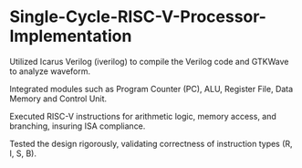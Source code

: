 # Single-Cycle-RISC-V-Processor-Implementation

Utilized Icarus Verilog (iverilog) to compile the Verilog code and GTKWave to analyze waveform.

Integrated modules such as Program Counter (PC), ALU, Register File, Data Memory and Control Unit.

Executed RISC-V instructions for arithmetic logic, memory access, and branching, insuring ISA compliance.

Tested the design rigorously, validating correctness of instruction types (R, I, S, B).
